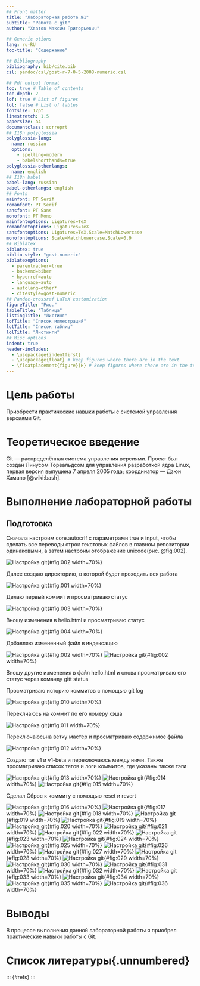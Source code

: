 ```yaml
---
## Front matter
title: "Лабораторная работа №1"
subtitle: "Работа с git"
author: "Хватов Максим Григорьевич"

## Generic otions
lang: ru-RU
toc-title: "Содержание"

## Bibliography
bibliography: bib/cite.bib
csl: pandoc/csl/gost-r-7-0-5-2008-numeric.csl

## Pdf output format
toc: true # Table of contents
toc-depth: 2
lof: true # List of figures
lot: false # List of tables
fontsize: 12pt
linestretch: 1.5
papersize: a4
documentclass: scrreprt
## I18n polyglossia
polyglossia-lang:
  name: russian
  options:
	- spelling=modern
	- babelshorthands=true
polyglossia-otherlangs:
  name: english
## I18n babel
babel-lang: russian
babel-otherlangs: english
## Fonts
mainfont: PT Serif
romanfont: PT Serif
sansfont: PT Sans
monofont: PT Mono
mainfontoptions: Ligatures=TeX
romanfontoptions: Ligatures=TeX
sansfontoptions: Ligatures=TeX,Scale=MatchLowercase
monofontoptions: Scale=MatchLowercase,Scale=0.9
## Biblatex
biblatex: true
biblio-style: "gost-numeric"
biblatexoptions:
  - parentracker=true
  - backend=biber
  - hyperref=auto
  - language=auto
  - autolang=other*
  - citestyle=gost-numeric
## Pandoc-crossref LaTeX customization
figureTitle: "Рис."
tableTitle: "Таблица"
listingTitle: "Листинг"
lofTitle: "Список иллюстраций"
lotTitle: "Список таблиц"
lolTitle: "Листинги"
## Misc options
indent: true
header-includes:
  - \usepackage{indentfirst}
  - \usepackage{float} # keep figures where there are in the text
  - \floatplacement{figure}{H} # keep figures where there are in the text
---
```


# Цель работы

Приобрести практические навыки работы с системой управления версиями Git.

# Теоретическое введение

Git — распределённая система управления версиями. Проект был создан Линусом Торвальдсом для управления разработкой ядра Linux, первая версия выпущена 7 апреля 2005 года; координатор — Дзюн Хамано [@wiki:bash].

# Выполнение лабораторной работы

## Подготовка

Сначала настроим core.autocrlf с параметрами true и input, чтобы сделать все переводы строк текстовых файлов в главном репозитории одинаковыми, а затем настроим отображение unicode(рис. @fig:002).

![Настройка git](image/2.png){#fig:002 width=70%}

Далее создаю директорию, в которой будет проходить вся работа

![Настройка git](image/1.png){#fig:001 width=70%}

Делаю первый коммит и просматриваю статус 

![Настройка git](image/3.png){#fig:003 width=70%}

Вношу изменения в hello.html и просматриваю статус

![Настройка git](image/4.png){#fig:004 width=70%}

Добавляю измененный файл в индексацию

![Настройка git](image/5.png){#fig:002 width=70%}
![Настройка git](image/6.png){#fig:002 width=70%}

 Вношу другие изменения в файл hello.html и снова просматриваю его статус через команду gitt status

Просматриваю историю коммитов с помощью git log

![Настройка git](image/10.png){#fig:010 width=70%}

Переклчаюсь на коммит по его номеру хэша

![Настройка git](image/11.png){#fig:011 width=70%}

Переключаюсьна ветку мастер и просматриваю содержимое файла

![Настройка git](image/12.png){#fig:012 width=70%}

Создаю тэг v1 и v1-beta и переключаюсь между ними. Также просматриваю список тегов и логи коммитов, где указаны также тэги

![Настройка git](image/13.png){#fig:013 width=70%}
![Настройка git](image/14.png){#fig:014 width=70%}
![Настройка git](image/15.png){#fig:015 width=70%}

Сделал Сброс к коммиту с помощью reset и revert

![Настройка git](image/16.png){#fig:016 width=70%}
![Настройка git](image/17.png){#fig:017 width=70%}
![Настройка git](image/18.png){#fig:018 width=70%}
![Настройка git](image/19.png){#fig:019 width=70%}
![Настройка git](image/19.png){#fig:019 width=70%}
![Настройка git](image/20.png){#fig:020 width=70%}
![Настройка git](image/21.png){#fig:021 width=70%}
![Настройка git](image/22.png){#fig:022 width=70%}
![Настройка git](image/23.png){#fig:023 width=70%}
![Настройка git](image/24.png){#fig:024 width=70%}
![Настройка git](image/25.png){#fig:025 width=70%}
![Настройка git](image/26.png){#fig:026 width=70%}
![Настройка git](image/27.png){#fig:027 width=70%}
![Настройка git](image/28.png){#fig:028 width=70%}
![Настройка git](image/29.png){#fig:029 width=70%}
![Настройка git](image/30.png){#fig:030 width=70%}
![Настройка git](image/31.png){#fig:031 width=70%}
![Настройка git](image/32.png){#fig:032 width=70%}
![Настройка git](image/33.png){#fig:033 width=70%}
![Настройка git](image/34.png){#fig:034 width=70%}
![Настройка git](image/35.png){#fig:035 width=70%}
![Настройка git](image/36.png){#fig:036 width=70%}




# Выводы

В процессе выполнения данной лабораторной работы я приобрел практические навыки работы с Git.

# Список литературы{.unnumbered}

::: {#refs}
:::